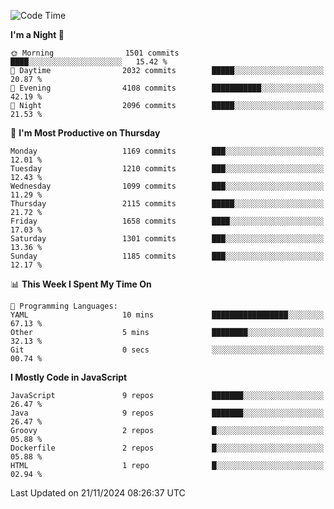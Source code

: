 <!--START_SECTION:waka-->
![Code Time](http://img.shields.io/badge/Code%20Time-1%2C332%20hrs%2049%20mins-blue)

**I'm a Night 🦉** 

```text
🌞 Morning                1501 commits        ████░░░░░░░░░░░░░░░░░░░░░   15.42 % 
🌆 Daytime                2032 commits        █████░░░░░░░░░░░░░░░░░░░░   20.87 % 
🌃 Evening                4108 commits        ███████████░░░░░░░░░░░░░░   42.19 % 
🌙 Night                  2096 commits        █████░░░░░░░░░░░░░░░░░░░░   21.53 % 
```
📅 **I'm Most Productive on Thursday** 

```text
Monday                   1169 commits        ███░░░░░░░░░░░░░░░░░░░░░░   12.01 % 
Tuesday                  1210 commits        ███░░░░░░░░░░░░░░░░░░░░░░   12.43 % 
Wednesday                1099 commits        ███░░░░░░░░░░░░░░░░░░░░░░   11.29 % 
Thursday                 2115 commits        █████░░░░░░░░░░░░░░░░░░░░   21.72 % 
Friday                   1658 commits        ████░░░░░░░░░░░░░░░░░░░░░   17.03 % 
Saturday                 1301 commits        ███░░░░░░░░░░░░░░░░░░░░░░   13.36 % 
Sunday                   1185 commits        ███░░░░░░░░░░░░░░░░░░░░░░   12.17 % 
```


📊 **This Week I Spent My Time On** 

```text
💬 Programming Languages: 
YAML                     10 mins             █████████████████░░░░░░░░   67.13 % 
Other                    5 mins              ████████░░░░░░░░░░░░░░░░░   32.13 % 
Git                      0 secs              ░░░░░░░░░░░░░░░░░░░░░░░░░   00.74 % 
```

**I Mostly Code in JavaScript** 

```text
JavaScript               9 repos             ███████░░░░░░░░░░░░░░░░░░   26.47 % 
Java                     9 repos             ███████░░░░░░░░░░░░░░░░░░   26.47 % 
Groovy                   2 repos             █░░░░░░░░░░░░░░░░░░░░░░░░   05.88 % 
Dockerfile               2 repos             █░░░░░░░░░░░░░░░░░░░░░░░░   05.88 % 
HTML                     1 repo              █░░░░░░░░░░░░░░░░░░░░░░░░   02.94 % 
```




 Last Updated on 21/11/2024 08:26:37 UTC
<!--END_SECTION:waka-->
